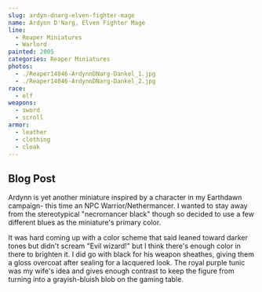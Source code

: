 ```yaml
---
slug: ardyn-dnarg-elven-fighter-mage
name: Ardynn D'Narg, Elven Fighter Mage
line:
  - Reaper Miniatures
  - Warlord
painted: 2005
categories: Reaper Miniatures
photos:
  - ./Reaper14046-ArdynnDNarg-Dankel_1.jpg
  - ./Reaper14046-ArdynnDNarg-Dankel_2.jpg
race:
  - elf
weapons:
  - sword
  - scroll
armor:
  - leather
  - clothing
  - cloak
---
```


## Blog Post

Ardynn is yet another miniature inspired by a character in my Earthdawn campaign- this time an NPC Warrior/Nethermancer. I wanted to stay away from the stereotypical "necromancer black" though so decided to use a few different blues as the miniature's primary color.

It was hard coming up with a color scheme that said leaned toward darker tones but didn't scream "Evil wizard!" but I think there's enough color in there to brighten it. I did go with black for his weapon sheathes, giving them a gloss overcoat after sealing for a lacquered look. The royal purple tunic was my wife's idea and gives enough contrast to keep the figure from turning into a grayish-bluish blob on the gaming table.
